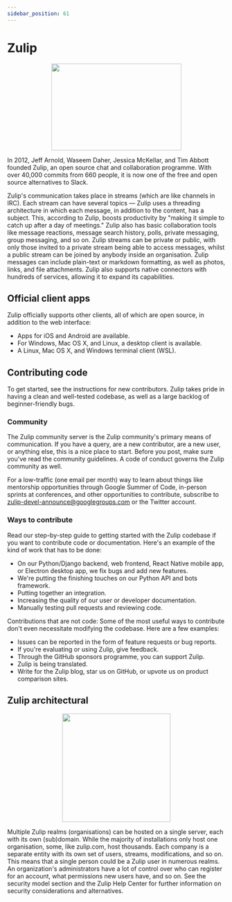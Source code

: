 ```yaml
---
sidebar_position: 61
---
```


# Zulip

<p align="center">
  <img src="https://user-images.githubusercontent.com/39026182/138948709-2f193884-efe2-4d5a-893f-2da9bcc815c2.png"
       height="200" width="300"/>
</p>

In 2012, Jeff Arnold, Waseem Daher, Jessica McKellar, and Tim Abbott founded Zulip, an open source chat and collaboration programme. With over 40,000 commits from 660 people, 
it is now one of the free and open source alternatives to Slack.

Zulip's communication takes place in streams (which are like channels in IRC). Each stream can have several topics — Zulip uses a threading architecture in which each message,
in addition to the content, has a subject. This, according to Zulip, boosts productivity by "making it simple to catch up after a day of meetings." Zulip also has basic
collaboration tools like message reactions, message search history, polls, private messaging, group messaging, and so on. Zulip streams can be private or public, with only 
those invited to a private stream being able to access messages, whilst a public stream can be joined by anybody inside an organisation. Zulip messages can include plain-text
or markdown formatting, as well as photos, links, and file attachments. Zulip also supports native connectors with hundreds of services, allowing it to expand its capabilities.

## Official client apps 

Zulip officially supports other clients, all of which are open source, in addition to the web interface:

- Apps for iOS and Android are available.
- For Windows, Mac OS X, and Linux, a desktop client is available.
- A Linux, Mac OS X, and Windows terminal client (WSL).

## Contributing code

To get started, see the instructions for new contributors. Zulip takes pride in having a clean and well-tested codebase, as well as a large backlog of beginner-friendly bugs.

### Community 

The Zulip community server is the Zulip community's primary means of communication. If you have a query, are a new contributor, are a new user, or anything else, this is a 
nice place to start. Before you post, make sure you've read the community guidelines. A code of conduct governs the Zulip community as well.

For a low-traffic (one email per month) way to learn about things like mentorship opportunities through Google Summer of Code, in-person sprints at conferences, and other 
opportunities to contribute, subscribe to zulip-devel-announce@googlegroups.com or the Twitter account.

### Ways to contribute

Read our step-by-step guide to getting started with the Zulip codebase if you want to contribute code or documentation. Here's an example of the kind of work that has to be 
done:

- On our Python/Django backend, web frontend, React Native mobile app, or Electron desktop app, we fix bugs and add new features.
- We're putting the finishing touches on our Python API and bots framework.
- Putting together an integration.
- Increasing the quality of our user or developer documentation.
- Manually testing pull requests and reviewing code.

Contributions that are not code: Some of the most useful ways to contribute don't even necessitate modifying the codebase. Here are a few examples:

- Issues can be reported in the form of feature requests or bug reports.
- If you're evaluating or using Zulip, give feedback.
- Through the GitHub sponsors programme, you can support Zulip.
- Zulip is being translated.
- Write for the Zulip blog, star us on GitHub, or upvote us on product comparison sites.

## Zulip architectural

<p align="center">
  <img src="https://user-images.githubusercontent.com/39026182/138953051-d3478ab9-de34-44f4-9f1e-bef45d24ccdf.png"height="250"/>
</p>

Multiple Zulip realms (organisations) can be hosted on a single server, each with its own (sub)domain. While the majority of installations only host one organisation, 
some, like zulip.com, host thousands. Each company is a separate entity with its own set of users, streams, modifications, and so on. This means that a single person could 
be a Zulip user in numerous realms. An organization's administrators have a lot of control over who can register for an account, what permissions new users have, and so on.
See the security model section and the Zulip Help Center for further information on security considerations and alternatives.
